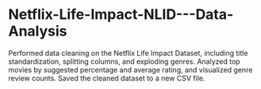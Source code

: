# Netflix-Life-Impact-NLID---Data-Analysis
Performed data cleaning on the Netflix Life Impact Dataset, including title standardization, splitting columns, and exploding genres. Analyzed top movies by suggested percentage and average rating, and visualized genre review counts. Saved the cleaned dataset to a new CSV file.
